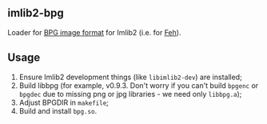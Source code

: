 imlib2-bpg
---

Loader for [BPG image format][1] for Imlib2 (i.e. for [Feh][2]).

Usage
---

1. Ensure Imlib2 development things (like `libimlib2-dev`) are installed;
2. Build libbpg (for example, v0.9.3. Don't worry if you can't build `bpgenc` or `bpgdec` due to missing png or jpg libraries - we need only `libbpg.a`);
3. Adjust BPGDIR in `makefile`;
4. Build and install `bpg.so`.


[1]:http://bellard.org/bpg/
[2]:http://feh.finalrewind.org/
